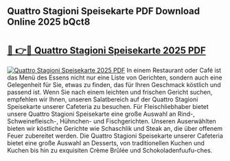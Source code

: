 ## Quattro Stagioni Speisekarte PDF Download Online 2025 bQct8

# <h2><a href="http://gc6zm6v.nevu.top/?p=Quattro+Stagioni+Speisekarte">🔗 👉🔴 Quattro Stagioni Speisekarte 2025 PDF</a></h2>

[![Quattro Stagioni Speisekarte 2025 PDF](https://i.imgur.com/dBaPXMq.png)](http://gc6zm6v.nevu.top/?p=Quattro+Stagioni+Speisekarte)
In einem Restaurant oder Café ist das Menü des Essens nicht nur eine Liste von Gerichten, sondern auch eine Gelegenheit für Sie, etwas zu finden, das für Ihren Geschmack köstlich und passend ist. Wenn Sie nach einem leichten und frischen Gericht suchen, empfehlen wir Ihnen, unseren Salatbereich auf der Quattro Stagioni Speisekarte unserer Cafeteria zu besuchen. Für Fleischliebhaber bietet unsere Quattro Stagioni Speisekarte eine große Auswahl an Rind-, Schweinefleisch-, Hühnchen- und Fischgerichten. Unseren Auserwählten bieten wir köstliche Gerichte wie Schaschlik und Steak an, die über offenem Feuer zubereitet werden. Die Quattro Stagioni Speisekarte unserer Cafeteria bietet eine große Auswahl an Desserts, von traditionellen Kuchen und Kuchen bis hin zu exquisiten Crème Brûlée und Schokoladenfuufu-ches.
